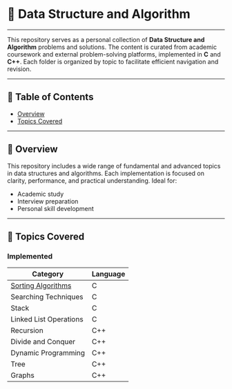 # 📘 Data Structure and Algorithm 

---

This repository serves as a personal collection of **Data Structure and Algorithm** problems and solutions. The content is curated from academic coursework and external problem-solving platforms, implemented in **C** and **C++**. Each folder is organized by topic to facilitate efficient navigation and revision.

---

## 📑 Table of Contents

- [Overview](#-overview)
- [Topics Covered](#-topics-covered)

---

## 📖 Overview

This repository includes a wide range of fundamental and advanced topics in data structures and algorithms. Each implementation is focused on clarity, performance, and practical understanding. Ideal for:

- Academic study
- Interview preparation
- Personal skill development

---

## 📌 Topics Covered

### Implemented

| Category                | Language |
|-------------------------|----------|
| [Sorting Algorithms](https://github.com/Shreya-Sikder/DATA-STRUCTURE-AND-ALGORITHM/tree/main/Divide%20and%20Conquer)     | C        |
| Searching Techniques    | C        |
| Stack                   | C        |
| Linked List Operations  | C        |
| Recursion               | C++      |
| Divide and Conquer      | C++      |
| Dynamic Programming     | C++      |
| Tree                    | C++      |
|Graphs                   | C++      |




